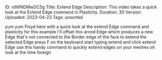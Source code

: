 ID: rdWNDMwDC5g
Title: Extend Edge
Description: This video takes a quick look at the Extend Edge command in Plasticity.
Duration: 30
Version: 
Uploaded: 2023-04-23
Tags: unsorted

yum yum Floyd here with a quick look at
the extend Edge command and plasticity
for this example I'll offset this arced
Edge which produces a new Edge that's
not connected to the Border edge of the
face to extend the selected Edge press F
on the keyboard start typing extend and
click extend Edge use this handy command
to quickly extend edges on your meshes
oh look at the time
foreign
